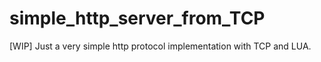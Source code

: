 # simple_http_server_from_TCP
[WIP] Just a very simple http protocol implementation with TCP and LUA.
